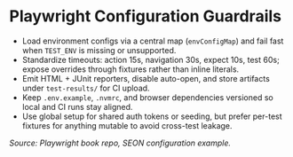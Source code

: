 # Playwright Configuration Guardrails

- Load environment configs via a central map (`envConfigMap`) and fail fast when `TEST_ENV` is missing or unsupported.
- Standardize timeouts: action 15s, navigation 30s, expect 10s, test 60s; expose overrides through fixtures rather than inline literals.
- Emit HTML + JUnit reporters, disable auto-open, and store artifacts under `test-results/` for CI upload.
- Keep `.env.example`, `.nvmrc`, and browser dependencies versioned so local and CI runs stay aligned.
- Use global setup for shared auth tokens or seeding, but prefer per-test fixtures for anything mutable to avoid cross-test leakage.

_Source: Playwright book repo, SEON configuration example._
